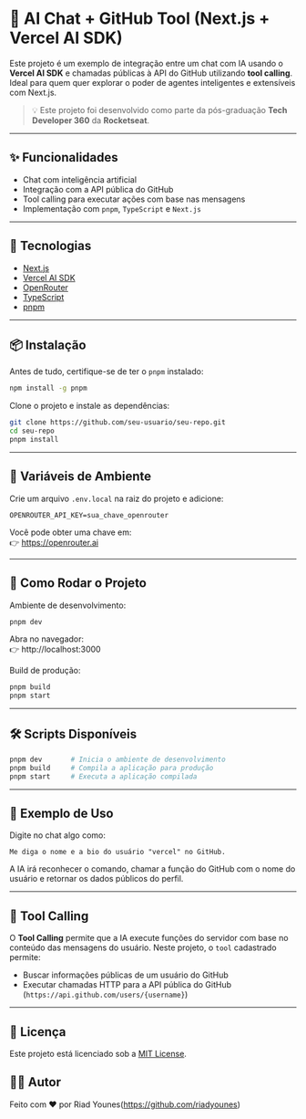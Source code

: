 # 🔮 AI Chat + GitHub Tool (Next.js + Vercel AI SDK)

Este projeto é um exemplo de integração entre um chat com IA usando o **Vercel AI SDK** e chamadas públicas à API do GitHub utilizando **tool calling**. Ideal para quem quer explorar o poder de agentes inteligentes e extensíveis com Next.js.

> 💡 Este projeto foi desenvolvido como parte da pós-graduação **Tech Developer 360** da **Rocketseat**.

---

## ✨ Funcionalidades

- Chat com inteligência artificial
- Integração com a API pública do GitHub
- Tool calling para executar ações com base nas mensagens
- Implementação com `pnpm`, `TypeScript` e `Next.js`

---

## 🚀 Tecnologias

- [Next.js](https://nextjs.org/)
- [Vercel AI SDK](https://sdk.vercel.ai/)
- [OpenRouter](https://openrouter.ai/)
- [TypeScript](https://www.typescriptlang.org/)
- [pnpm](https://pnpm.io/)

---

## 📦 Instalação

Antes de tudo, certifique-se de ter o `pnpm` instalado:

```bash
npm install -g pnpm
```

Clone o projeto e instale as dependências:

```bash
git clone https://github.com/seu-usuario/seu-repo.git
cd seu-repo
pnpm install
```

---

## 🔐 Variáveis de Ambiente

Crie um arquivo `.env.local` na raiz do projeto e adicione:

```env
OPENROUTER_API_KEY=sua_chave_openrouter
```

Você pode obter uma chave em:  
👉 https://openrouter.ai

---

## 🏃 Como Rodar o Projeto

Ambiente de desenvolvimento:

```bash
pnpm dev
```

Abra no navegador:  
👉 http://localhost:3000

Build de produção:

```bash
pnpm build
pnpm start
```

---

## 🛠 Scripts Disponíveis

```bash
pnpm dev       # Inicia o ambiente de desenvolvimento
pnpm build     # Compila a aplicação para produção
pnpm start     # Executa a aplicação compilada
```

---

## 🧠 Exemplo de Uso

Digite no chat algo como:

```
Me diga o nome e a bio do usuário "vercel" no GitHub.
```

A IA irá reconhecer o comando, chamar a função do GitHub com o nome do usuário e retornar os dados públicos do perfil.

---

## 🧪 Tool Calling

O **Tool Calling** permite que a IA execute funções do servidor com base no conteúdo das mensagens do usuário. Neste projeto, o `tool` cadastrado permite:

- Buscar informações públicas de um usuário do GitHub
- Executar chamadas HTTP para a API pública do GitHub (`https://api.github.com/users/{username}`)

---

## 🧾 Licença

Este projeto está licenciado sob a [MIT License](LICENSE).

## 👨‍💻 Autor

Feito com ❤️ por Riad Younes(https://github.com/riadyounes)
